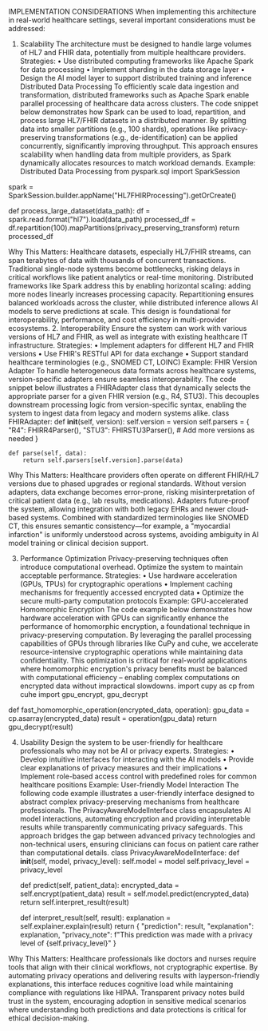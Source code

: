 IMPLEMENTATION CONSIDERATIONS
When implementing this architecture in real-world healthcare settings, several important considerations must be addressed:
1. Scalability
The architecture must be designed to handle large volumes of HL7 and FHIR data, potentially from multiple healthcare providers.
Strategies:
•	Use distributed computing frameworks like Apache Spark for data processing
•	Implement sharding in the data storage layer
•	Design the AI model layer to support distributed training and inference
Distributed Data Processing
To efficiently scale data ingestion and transformation, distributed frameworks such as Apache Spark enable parallel processing of healthcare data across clusters. The code snippet below demonstrates how Spark can be used to load, repartition, and process large HL7/FHIR datasets in a distributed manner. By splitting data into smaller partitions (e.g., 100 shards), operations like privacy-preserving transformations (e.g., de-identification) can be applied concurrently, significantly improving throughput. This approach ensures scalability when handling data from multiple providers, as Spark dynamically allocates resources to match workload demands.
Example: Distributed Data Processing
from pyspark.sql import SparkSession
 
spark = SparkSession.builder.appName("HL7FHIRProcessing").getOrCreate()
 
def process_large_dataset(data_path):
    df = spark.read.format("hl7").load(data_path)
    processed_df = df.repartition(100).mapPartitions(privacy_preserving_transform)
    return processed_df
 
Why This Matters:
Healthcare datasets, especially HL7/FHIR streams, can span terabytes of data with thousands of concurrent transactions. Traditional single-node systems become bottlenecks, risking delays in critical workflows like patient analytics or real-time monitoring. Distributed frameworks like Spark address this by enabling horizontal scaling: adding more nodes linearly increases processing capacity. Repartitioning ensures balanced workloads across the cluster, while distributed inference allows AI models to serve predictions at scale. This design is foundational for interoperability, performance, and cost efficiency in multi-provider ecosystems.
2. Interoperability
Ensure the system can work with various versions of HL7 and FHIR, as well as integrate with existing healthcare IT infrastructure.
Strategies:
•	Implement adapters for different HL7 and FHIR versions
•	Use FHIR's RESTful API for data exchange
•	Support standard healthcare terminologies (e.g., SNOMED CT, LOINC)
Example: FHIR Version Adapter
To handle heterogeneous data formats across healthcare systems, version-specific adapters ensure seamless interoperability. The code snippet below illustrates a FHIRAdapter class that dynamically selects the appropriate parser for a given FHIR version (e.g., R4, STU3). This decouples downstream processing logic from version-specific syntax, enabling the system to ingest data from legacy and modern systems alike.
class FHIRAdapter:
    def __init__(self, version):
        self.version = version
        self.parsers = {
            "R4": FHIRR4Parser(),
            "STU3": FHIRSTU3Parser(),
            # Add more versions as needed
        }
   
    def parse(self, data):
        return self.parsers[self.version].parse(data)

Why This Matters:
Healthcare providers often operate on different FHIR/HL7 versions due to phased upgrades or regional standards. Without version adapters, data exchange becomes error-prone, risking misinterpretation of critical patient data (e.g., lab results, medications). Adapters future-proof the system, allowing integration with both legacy EHRs and newer cloud-based systems. Combined with standardized terminologies like SNOMED CT, this ensures semantic consistency—for example, a "myocardial infarction" is uniformly understood across systems, avoiding ambiguity in AI model training or clinical decision support.
 
3. Performance Optimization
Privacy-preserving techniques often introduce computational overhead. Optimize the system to maintain acceptable performance.
Strategies:
•	Use hardware acceleration (GPUs, TPUs) for cryptographic operations
•	Implement caching mechanisms for frequently accessed encrypted data
•	Optimize the secure multi-party computation protocols
Example: GPU-accelerated Homomorphic Encryption
The code example below demonstrates how hardware acceleration with GPUs can significantly enhance the performance of homomorphic encryption, a foundational technique in privacy-preserving computation. By leveraging the parallel processing capabilities of GPUs through libraries like CuPy and cuhe, we accelerate resource-intensive cryptographic operations while maintaining data confidentiality. This optimization is critical for real-world applications where homomorphic encryption's privacy benefits must be balanced with computational efficiency – enabling complex computations on encrypted data without impractical slowdowns.
import cupy as cp
from cuhe import gpu_encrypt, gpu_decrypt
 
def fast_homomorphic_operation(encrypted_data, operation):
    gpu_data = cp.asarray(encrypted_data)
    result = operation(gpu_data)
    return gpu_decrypt(result)
 

4. Usability
Design the system to be user-friendly for healthcare professionals who may not be AI or privacy experts.
Strategies:
•	Develop intuitive interfaces for interacting with the AI models
•	Provide clear explanations of privacy measures and their implications
•	Implement role-based access control with predefined roles for common healthcare positions
Example: User-friendly Model Interaction
The following code example illustrates a user-friendly interface designed to abstract complex privacy-preserving mechanisms from healthcare professionals. The PrivacyAwareModelInterface class encapsulates AI model interactions, automating encryption and providing interpretable results while transparently communicating privacy safeguards. This approach bridges the gap between advanced privacy technologies and non-technical users, ensuring clinicians can focus on patient care rather than computational details.
class PrivacyAwareModelInterface:
    def __init__(self, model, privacy_level):
        self.model = model
        self.privacy_level = privacy_level
   
    def predict(self, patient_data):
        encrypted_data = self.encrypt(patient_data)
        result = self.model.predict(encrypted_data)
        return self.interpret_result(result)
   
    def interpret_result(self, result):
        explanation = self.explainer.explain(result)
        return {
            "prediction": result,
            "explanation": explanation,
            "privacy_note": f"This prediction was made with a privacy level of {self.privacy_level}"
        }
 
Why This Matters:
Healthcare professionals like doctors and nurses require tools that align with their clinical workflows, not cryptographic expertise. By automating privacy operations and delivering results with layperson-friendly explanations, this interface reduces cognitive load while maintaining compliance with regulations like HIPAA. Transparent privacy notes build trust in the system, encouraging adoption in sensitive medical scenarios where understanding both predictions and data protections is critical for ethical decision-making.
